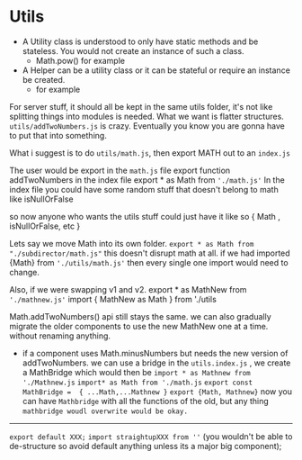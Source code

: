 # Utils

* A Utility class is understood to only have static methods and be stateless. You would not create an instance of such a class.
  * Math.pow() for example
* A Helper can be a utility class or it can be stateful or require an instance be created.
  * for example

For server stuff, it should all be kept in the same utils folder, it's not like splitting things into modules is needed.
What we want is flatter structures.
`utils/addTwoNumbers.js` is crazy.
Eventually you know you are gonna have to put that into something.

What i suggest is to do `utils/math.js`, then export MATH out to an `index.js`

The user would be export
in the `math.js` file
export function addTwoNumbers
in the index file
export * as Math from `'./math.js'`
In the index file you could have some random stuff that doesn't belong to math like isNullOrFalse

so now anyone who wants the utils stuff could just have it like so
{ Math , isNullOrFalse, etc }

Lets say we move Math into its own folder.
`export * as Math from "./subdirector/math.js"`
this doesn't disrupt math at all.
if we had imported {Math} from `'./utils/math.js'` then every single one import would need to change.

Also, if we were swapping v1 and v2.
export * as MathNew from `'./mathnew.js'`
import { MathNew as Math } from './utils

Math.addTwoNumbers()
api still stays the same. we can also gradually migrate the older components to use the new MathNew one at a time. without renaming anything.

* if a component uses Math.minusNumbers but needs the new version of addTwoNumbers. we can use a bridge
in the `utils.index.js` , we create a MathBridge which would then be
`import * as Mathnew from './Mathnew.js`
`import* as Math from './math.js`
`export const MathBridge =  { ...Math,...Mathnew }`
`export {Math, Mathnew}`
now you can have `Mathbridge` with all the functions of the old, but any thing `mathbridge woudl overwrite would be okay.`
-----

`export default XXX;`
`import straightupXXX from ''`
(you wouldn't be able to de-structure so avoid default anything unless its a major big component);
